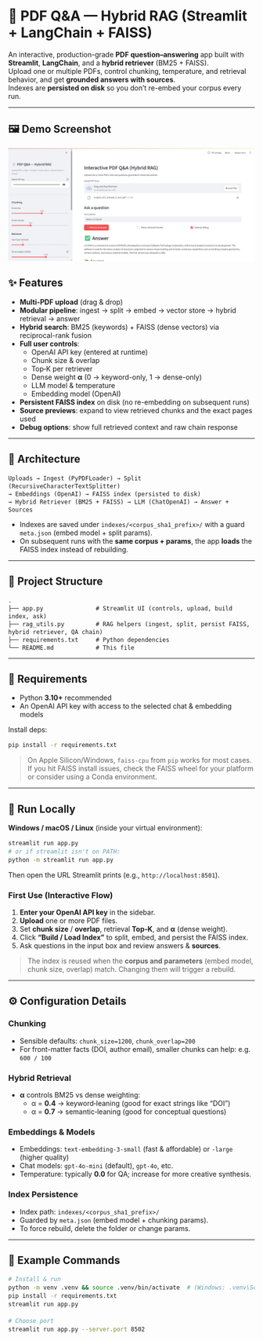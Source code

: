 # 📄 PDF Q&A — Hybrid RAG (Streamlit + LangChain + FAISS)

An interactive, production-grade **PDF question–answering** app built with **Streamlit**, **LangChain**, and a **hybrid retriever** (BM25 + FAISS).  
Upload one or multiple PDFs, control chunking, temperature, and retrieval behavior, and get **grounded answers with sources**.  
Indexes are **persisted on disk** so you don’t re-embed your corpus every run.

---
## 🖼️ Demo Screenshot

![PDF Q&A Demo](assets/Demo.jpg)



## ✨ Features

- **Multi-PDF upload** (drag & drop)
- **Modular pipeline**: ingest → split → embed → vector store → hybrid retrieval → answer
- **Hybrid search**: BM25 (keywords) + FAISS (dense vectors) via reciprocal-rank fusion
- **Full user controls**:
  - OpenAI API key (entered at runtime)
  - Chunk size & overlap
  - Top‑K per retriever
  - Dense weight **α** (0 → keyword-only, 1 → dense-only)
  - LLM model & temperature
  - Embedding model (OpenAI)
- **Persistent FAISS index** on disk (no re-embedding on subsequent runs)
- **Source previews**: expand to view retrieved chunks and the exact pages used
- **Debug options**: show full retrieved context and raw chain response

---

## 🧱 Architecture

```
Uploads → Ingest (PyPDFLoader) → Split (RecursiveCharacterTextSplitter)
→ Embeddings (OpenAI) → FAISS index (persisted to disk)
→ Hybrid Retriever (BM25 + FAISS) → LLM (ChatOpenAI) → Answer + Sources
```

- Indexes are saved under `indexes/<corpus_sha1_prefix>/` with a guard `meta.json` (embed model + split params).
- On subsequent runs with the **same corpus + params**, the app **loads** the FAISS index instead of rebuilding.

---

## 📁 Project Structure

```
.
├── app.py               # Streamlit UI (controls, upload, build index, ask)
├── rag_utils.py         # RAG helpers (ingest, split, persist FAISS, hybrid retriever, QA chain)
├── requirements.txt     # Python dependencies
└── README.md            # This file
```

---

## 🔧 Requirements

- Python **3.10+** recommended
- An OpenAI API key with access to the selected chat & embedding models

Install deps:

```bash
pip install -r requirements.txt
```

> On Apple Silicon/Windows, `faiss-cpu` from `pip` works for most cases. If you hit FAISS install issues, check the FAISS wheel for your platform or consider using a Conda environment.

---

## 🚀 Run Locally

**Windows / macOS / Linux** (inside your virtual environment):

```bash
streamlit run app.py
# or if streamlit isn't on PATH:
python -m streamlit run app.py
```

Then open the URL Streamlit prints (e.g., `http://localhost:8501`).

### First Use (Interactive Flow)

1. **Enter your OpenAI API key** in the sidebar.
2. **Upload** one or more PDF files.
3. Set **chunk size** / **overlap**, retrieval **Top‑K**, and **α** (dense weight).
4. Click **“Build / Load Index”** to split, embed, and persist the FAISS index.
5. Ask questions in the input box and review answers & **sources**.

> The index is reused when the **corpus and parameters** (embed model, chunk size, overlap) match. Changing them will trigger a rebuild.

---

## ⚙️ Configuration Details

### Chunking
- Sensible defaults: `chunk_size=1200`, `chunk_overlap=200`
- For front-matter facts (DOI, author email), smaller chunks can help: e.g. `600 / 100`

### Hybrid Retrieval
- **α** controls BM25 vs dense weighting:
  - α = **0.4** → keyword‑leaning (good for exact strings like “DOI”)
  - α = **0.7** → semantic‑leaning (good for conceptual questions)

### Embeddings & Models
- Embeddings: `text-embedding-3-small` (fast & affordable) or `-large` (higher quality)
- Chat models: `gpt-4o-mini` (default), `gpt-4o`, etc.
- Temperature: typically **0.0** for QA; increase for more creative synthesis.

### Index Persistence
- Index path: `indexes/<corpus_sha1_prefix>/`
- Guarded by `meta.json` (embed model + chunking params).  
- To force rebuild, delete the folder or change params.

---

## 🧪 Example Commands

```bash
# Install & run
python -m venv .venv && source .venv/bin/activate  # (Windows: .venv\Scripts\activate)
pip install -r requirements.txt
streamlit run app.py

# Choose port
streamlit run app.py --server.port 8502
```
